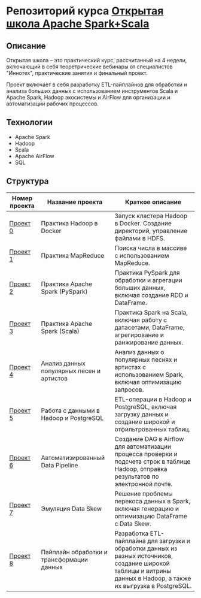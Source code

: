 # Репозиторий курса [Открытая школа Apache Spark+Scala](https://t1.ru/internship/item/otkrytaya-shkola-dlya-inzhenerov-dannykh-data-engineer/)

## Описание

Открытая школа – это практический курс, рассчитанный на 4 недели, включающий в себя теоретрические вебинары от специалистов "Иннотех", практические занятия и финальный проект.

Проект включает в себя разработку ETL-пайплайнов для обработки и анализа больших данных с использованием инструментов Scala и Apache Spark, Hadoop экосистемы и AirFlow для организации и автоматизации рабочих процессов.

## Технологии
- Apache Spark
- Hadoop
- Scala
- Apache AirFlow
- SQL

## Структура

| Номер проекта                | Название проекта                          | Краткое описание                                                                                                     |
|------------------------------|-------------------------------------------|----------------------------------------------------------------------------------------------------------------------|
| [Проект 0](project0)       | Практика Hadoop в Docker         | Запуск кластера Hadoop в Docker. Создание директорий, управление файлами в HDFS.              |
| [Проект 1](project1)       | Практика MapReduce                      | Поиска числа в массиве с использованием MapReduce.                                             |
| [Проект 2](project2)       | Практика Apache Spark (PySpark)         | Практика PySpark для обработки и агрегации больших данных, включая создание RDD и DataFrame.                    |
| [Проект 3](project3)       | Практика Apache Spark (Scala)           | Практика Spark на Scala, включая работу с датасетами, DataFrame, агрегирование и ранжирование данных. |
| [Проект 4](project4)       | Анализ данных популярных песен и артистов | Анализ данных о популярных песнях и артистах с использованием Spark, включая оптимизацию запросов.                   |
| [Проект 5](project5)       | Работа с данными в Hadoop и PostgreSQL    | ETL-операции в Hadoop и PostgreSQL, включая загрузку данных и создание широкой и отфильтрованных таблиц.             |
| [Проект 6](project6)       | Автоматизированный Data Pipeline          | Создание DAG в Airflow для автоматизации процесса проверки и подсчета строк в таблице Hadoop, отправка результатов по электронной почте. |
| [Проект 7](project7)       | Эмуляция Data Skew                        | Решение проблемы перекоса данных в Spark, включая генерацию и оптимизацию DataFrame с Data Skew.                     |
| [Проект 8](project8) | Пайплайн обработки и трансформации данных | Разработка ETL-пайплайна для загрузки и обработки данных из разных источников, создание широкой таблицы и витрины данных в Hadoop, а также их выгрузка в PostgreSQL. |

